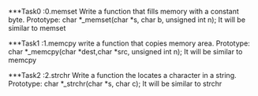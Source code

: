 ***Task0 :0.memset
    Write a function that fills memory with a constant byte. Prototype: char *_memset(char *s, char b, unsigned int n);
     It will be similar to memset

***Task1 :1.memcpy
    write a function that copies memory area. Prototype: char *_memcpy(char *dest,char *src, unsigned int n);
     It will be similar to memcpy

***Task2 :2.strchr
    Write a function the locates a character in a string. Prototype: char *_strchr(char *s, char c);
    It will be similar to strchr


 
